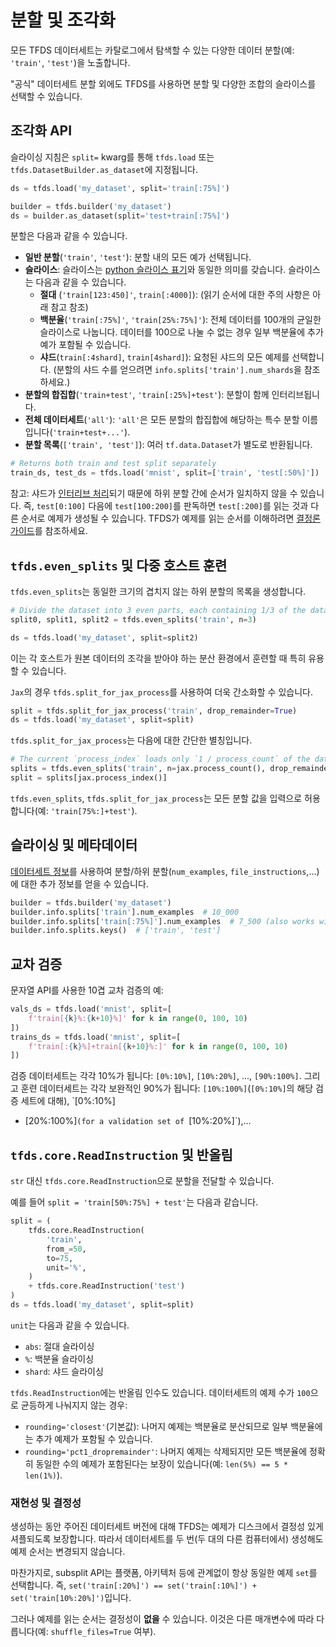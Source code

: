 # 분할 및 조각화

모든 TFDS 데이터세트는 <a>카탈로그</a>에서 탐색할 수 있는 다양한 데이터 분할(예: `'train'`, <code>'test'</code>)을 노출합니다.

"공식" 데이터세트 분할 외에도 TFDS를 사용하면 분할 및 다양한 조합의 슬라이스를 선택할 수 있습니다.

## 조각화 API

슬라이싱 지침은 `split=` kwarg를 통해 `tfds.load` 또는 `tfds.DatasetBuilder.as_dataset`에 지정됩니다.

```python
ds = tfds.load('my_dataset', split='train[:75%]')
```

```python
builder = tfds.builder('my_dataset')
ds = builder.as_dataset(split='test+train[:75%]')
```

분할은 다음과 같을 수 있습니다.

- **일반 분할**(`'train'`, `'test'`): 분할 내의 모든 예가 선택됩니다.
- **슬라이스**: 슬라이스는 [python 슬라이스 표기](https://docs.python.org/3/library/stdtypes.html#common-sequence-operations)와 동일한 의미를 갖습니다. 슬라이스는 다음과 같을 수 있습니다.
    - **절대** (`'train[123:450]'`, `train[:4000]`): (읽기 순서에 대한 주의 사항은 아래 참고 참조)
    - **백분율**(`'train[:75%]'`, `'train[25%:75%]'`): 전체 데이터를 100개의 균일한 슬라이스로 나눕니다. 데이터를 100으로 나눌 수 없는 경우 일부 백분율에 추가 예가 포함될 수 있습니다.
    - **샤드**(`train[:4shard]`, `train[4shard]`): 요청된 샤드의 모든 예제를 선택합니다. (분할의 샤드 수를 얻으려면 `info.splits['train'].num_shards`을 참조하세요.)
- **분할의 합집합**(`'train+test'`, `'train[:25%]+test'`): 분할이 함께 인터리브됩니다.
- **전체 데이터세트**(`'all'`): `'all'`은 모든 분할의 합집합에 해당하는 특수 분할 이름입니다(`'train+test+...'`).
- **분할 목록**(`['train', 'test']`): 여러 `tf.data.Dataset`가 별도로 반환됩니다.

```python
# Returns both train and test split separately
train_ds, test_ds = tfds.load('mnist', split=['train', 'test[:50%]'])
```

참고: 샤드가 [인터리브 처리](https://www.tensorflow.org/api_docs/python/tf/data/Dataset?version=nightly#interleave)되기 때문에 하위 분할 간에 순서가 일치하지 않을 수 있습니다. 즉, `test[0:100]` 다음에 `test[100:200]`를 판독하면 `test[:200]`를 읽는 것과 다른 순서로 예제가 생성될 수 있습니다. TFDS가 예제를 읽는 순서를 이해하려면 [결정론 가이드](https://www.tensorflow.org/datasets/determinism#determinism_when_reading)를 참조하세요.

## `tfds.even_splits` 및 다중 호스트 훈련

`tfds.even_splits`는 동일한 크기의 겹치지 않는 하위 분할의 목록을 생성합니다.

```python
# Divide the dataset into 3 even parts, each containing 1/3 of the data
split0, split1, split2 = tfds.even_splits('train', n=3)

ds = tfds.load('my_dataset', split=split2)
```

이는 각 호스트가 원본 데이터의 조각을 받아야 하는 분산 환경에서 훈련할 때 특히 유용할 수 있습니다.

`Jax`의 경우 `tfds.split_for_jax_process`를 사용하여 더욱 간소화할 수 있습니다.

```python
split = tfds.split_for_jax_process('train', drop_remainder=True)
ds = tfds.load('my_dataset', split=split)
```

`tfds.split_for_jax_process`는 다음에 대한 간단한 별칭입니다.

```python
# The current `process_index` loads only `1 / process_count` of the data.
splits = tfds.even_splits('train', n=jax.process_count(), drop_remainder=True)
split = splits[jax.process_index()]
```

`tfds.even_splits`, `tfds.split_for_jax_process`는 모든 분할 값을 입력으로 허용합니다(예: `'train[75%:]+test'`).

## 슬라이싱 및 메타데이터

[데이터세트 정보](https://www.tensorflow.org/datasets/overview#access_the_dataset_metadata)를 사용하여 분할/하위 분할(`num_examples`, `file_instructions`,...)에 대한 추가 정보를 얻을 수 있습니다.

```python
builder = tfds.builder('my_dataset')
builder.info.splits['train'].num_examples  # 10_000
builder.info.splits['train[:75%]'].num_examples  # 7_500 (also works with slices)
builder.info.splits.keys()  # ['train', 'test']
```

## 교차 검증

문자열 API를 사용한 10겹 교차 검증의 예:

```python
vals_ds = tfds.load('mnist', split=[
    f'train[{k}%:{k+10}%]' for k in range(0, 100, 10)
])
trains_ds = tfds.load('mnist', split=[
    f'train[:{k}%]+train[{k+10}%:]' for k in range(0, 100, 10)
])
```

검증 데이터세트는 각각 10%가 됩니다: `[0%:10%]`, `[10%:20%]`, ..., `[90%:100%]`. 그리고 훈련 데이터세트는 각각 보완적인 90%가 됩니다: `[10%:100%]`(`[0%:10%]`의 해당 검증 세트에 대해), `[0%:10%]

- [20%:100%]`(for a validation set of `[10%:20%]`),...

## `tfds.core.ReadInstruction` 및 반올림

`str` 대신 `tfds.core.ReadInstruction`으로 분할을 전달할 수 있습니다.

예를 들어 `split = 'train[50%:75%] + test'`는 다음과 같습니다.

```python
split = (
    tfds.core.ReadInstruction(
        'train',
        from_=50,
        to=75,
        unit='%',
    )
    + tfds.core.ReadInstruction('test')
)
ds = tfds.load('my_dataset', split=split)
```

`unit`는 다음과 같을 수 있습니다.

- `abs`: 절대 슬라이싱
- `%`: 백분율 슬라이싱
- `shard`: 샤드 슬라이싱

`tfds.ReadInstruction`에는 반올림 인수도 있습니다. 데이터세트의 예제 수가 `100`으로 균등하게 나눠지지 않는 경우:

- `rounding='closest'`(기본값): 나머지 예제는 백분율로 분산되므로 일부 백분율에는 추가 예제가 포함될 수 있습니다.
- `rounding='pct1_dropremainder'`: 나머지 예제는 삭제되지만 모든 백분율에 정확히 동일한 수의 예제가 포함된다는 보장이 있습니다(예: `len(5%) == 5 * len(1%)`).

### 재현성 및 결정성

생성하는 동안 주어진 데이터세트 버전에 대해 TFDS는 예제가 디스크에서 결정성 있게 셔플되도록 보장합니다. 따라서 데이터세트를 두 번(두 대의 다른 컴퓨터에서) 생성해도 예제 순서는 변경되지 않습니다.

마찬가지로, subsplit API는 플랫폼, 아키텍처 등에 관계없이 항상 동일한 예제 `set`를 선택합니다. 즉, `set('train[:20%]') == set('train[:10%]') + set('train[10%:20%]')`입니다.

그러나 예제를 읽는 순서는 결정성이 **없을** 수 있습니다. 이것은 다른 매개변수에 따라 다릅니다(예: `shuffle_files=True` 여부).
